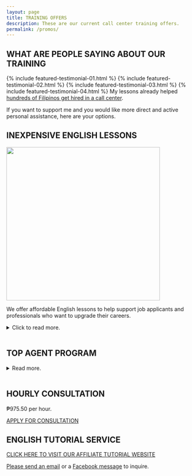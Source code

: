 ```yaml
---
layout: page
title: TRAINING OFFERS
description: These are our current call center training offers. 
permalink: /promos/
---
```

## WHAT ARE PEOPLE SAYING ABOUT OUR TRAINING
{% include featured-testimonial-01.html %}
{% include featured-testimonial-02.html %}
{% include featured-testimonial-03.html %}
{% include featured-testimonial-04.html %}
My lessons already helped [hundreds of Filipinos get hired in a call center](https://callcentertrainingtips.com/testimonials).

If you want to support me and you would like more direct and active personal assistance, here are your options.

## INEXPENSIVE ENGLISH LESSONS

<img src="{{ site.url }}/assets/img/Affordable-English-Lessons.png" width="400">

We offer affordable English lessons to help support job applicants and professionals who want to upgrade their careers.

<details>
	<summary>Click to read more.</summary>
	<p>We help our students prepare for interviews and call center work.</p>
	<p>We will be correcting your mistakes, and I'll guide you until you get hired.</p>
	<p><a href="https://callcentertrainingtips.com/6WEL250/" class="button focus">CLICK HERE TO RECEIVE TRAINING</a></p>
</details>
<br>

## TOP AGENT PROGRAM

<details>
	<summary>Read more.</summary>
	
INCLUSIONS:

<p><strong>FAST-TRACK ENGLISH MODULE:</strong> (TWO WEEKS)</p>
<ul>
	<li>Grammar refresher</li>
	<li>Grammar assessment.</li>
	<li>Grammar corrections.</li>
	<li>Pronunciation Module.</li>
	<li>Pronunciation Assessment.</li>
</ul>

<p><strong>KPI DEVELOPMENT PROGRAM:</strong> (TWO WEEKS)</p>
<p>Customer Service, Technical Support, or Sales Sentences Module.</p>
<p>AREAS OF FOCUS:</p>
<ul>
	<li>AHT</li>
	<li>Call Quality or Q.A. Score</li>
	<li>CSAT, Customer Satisfaction Survey or Customer Service Feedback.</li>
	<li>Sales or TSR.</li>
</ul>

<p>Repairing Bad Habits. Coaching Session.</p>
<p>Developing Good Habits. Coaching Session.</p>

<br><p><img src="{{ site.url }}/assets/img/VOC Champion.jpg" width="400"><br></p>
	<p><img src="{{ site.url }}/assets/img/Me Sharing my Top Agent Award.png" width="400"><br><img src="{{ site.url }}/assets/img/Top Agent Sales.png" width="400"><br></p>
	<p><img src="{{ site.url }}/assets/img/Top Agent Sales Board.png" width="400"><br></p>
	<p></p>
</details>
<br>

## HOURLY CONSULTATION

₱975.50 per hour.

[APPLY FOR CONSULTATION](https://forms.gle/tnbBqJcKSyxGMK9K8)

## ENGLISH TUTORIAL SERVICE

[CLICK HERE TO VISIT OUR AFFILIATE TUTORIAL WEBSITE](https://philippinesprivateenglishtutors.com/)

[Please send an email](mailto:kevin@callcentertrainingtips.com) or a [Facebook message](https://www.facebook.com/callcentertrainingtips/) to inquire.
